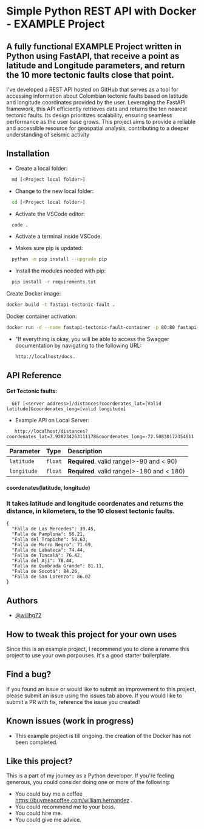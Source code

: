 
# Simple Python REST API with Docker - EXAMPLE Project

## A fully functional EXAMPLE Project written in Python using FastAPI, that receive a point as latitude and Longitude parameters, and return the 10 more tectonic faults close that point.

I've developed a REST API hosted on GitHub that serves as a tool for accessing information about Colombian tectonic faults based on latitude and longitude coordinates provided by the user. Leveraging the FastAPI framework, this API efficiently retrieves data and returns the ten nearest tectonic faults. Its design prioritizes scalability, ensuring seamless performance as the user base grows. This project aims to provide a reliable and accessible resource for geospatial analysis, contributing to a deeper understanding of seismic activity


## Installation

* Create a local folder:
```bash
  md [<Project local folder>]
```

* Change to the new local folder:
```bash
  cd [<Project local folder>]
```

* Activate the VSCode editor:
```bash
  code .
```

* Activate a terminal inside VSCode.

* Makes sure pip is updated:
```bash
  python -m pip install --upgrade pip
```

* Install the modules needed with pip:

```bash
  pip install -r requirements.txt
```
 Create Docker image:
  ```bash
  docker build -t fastapi-tectonic-fault .
```  

Docker container activation:
  ```bash
  docker run -d --name fastapi-tectonic-fault-container -p 80:80 fastapi-tectonic-fault 
``` 
* "If everything is okay, you will be able to access the Swagger documentation by navigating to the following URL:
  ```bash
  http://localhost/docs. 
  ``` 
## API Reference

#### Get Tectonic faults:

```http
  GET [<server address>]/distances?coordenates_lat=[Valid latitude]&coordenates_long=[valid longitude]
```
* Example API on Local Server:
```http
   http://localhost/distances?coordenates_lat=7.928234263111178&coordenates_long=-72.50830172354611
```

| Parameter | Type     | Description                |
| :-------- | :------- | :------------------------- |
| `latitude` | `float` | **Required**.  valid range(>-90 and < 90)|
| `longitude` | `float` | **Required**. valid range(>-180 and < 180)  |


#### coordenates(latitude, longitude)

### It takes latitude and longitude coordenates and returns the distance, in kilometers, to the 10 closest tectonic faults.

```http
{
  "Falla de Las Mercedes": 39.45,
  "Falla de Pamplona": 56.21,
  "Falla del Trapiche": 58.63,
  "Falla de Morro Negro": 71.69,
  "Falla de Labateca": 74.44,
  "Falla de Tincalá": 76.42,
  "Falla del Ají": 78.44,
  "Falla de Quebrada Grande": 81.11,
  "Falla de Socotá": 84.26,
  "Falla de San Lorenzo": 86.02
}
```

## Authors

- [@willhg72](https://www.github.com/willhg72)


## How to tweak this project for your own uses

Since this is an example project, I recommend you to clone a rename this project to use your own porpouses. It's a good starter boilerplate.

## Find a bug?

If you found an issue or would like to submit an improvement to this project, please submit an issue using the issues tab above. If you would like to submit a PR with fix, reference the issue you created! 

## Known issues (work in progress)

* This example project is till ongoing. the creation of the Docker has not been completed.


## Like this project?

This is a part of my journey as a Python developer. If you're feeling generous, you could consider doing one or more of the following:

* You could buy me a coffee https://buymeacoffee.com/william.hernandez .
* You could recommend me to your boss.
* You could hire me.
* You could give me advice.
  